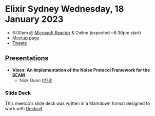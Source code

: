 # Elixir Sydney Wednesday, 18 January 2023

- 6:00pm @ [Microsoft Reactor][] & Online (expected ~6:30pm start)
- [Meetup page][]
- [Tweets][]

## Presentations

- **Vixen: An Implementation of the Noise Protocol Framework for the BEAM**
  - Nick Gunn ([#78][])

### Slide Deck

This meetup's slide deck was written in a Markdown format designed to work with
[Deckset][].

[#78]: https://github.com/elixirsydney/elixirsydney/issues/78

[Microsoft Reactor]: https://developer.microsoft.com/en-us/reactor/
[meetup page]: https://www.meetup.com/elixir-sydney/events/dbzxbtyfcdbtb/
[tweets]: https://twitter.com/search?f=tweets&q=ElixirSydney%20since%3A2023-02-15%20until%3A2023-02-16&src=typd
[deckset]: https://www.decksetapp.com/
